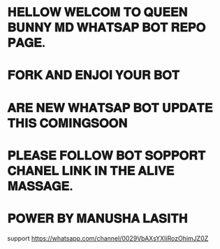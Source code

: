 # 𝐇𝐄𝐋𝐋𝐎𝐖 𝐖𝐄𝐋𝐂𝐎𝐌 𝐓𝐎 𝐐𝐔𝐄𝐄𝐍 𝐁𝐔𝐍𝐍𝐘 𝐌𝐃 𝐖𝐇𝐀𝐓𝐒𝐀𝐏 𝐁𝐎𝐓 𝐑𝐄𝐏𝐎 𝐏𝐀𝐆𝐄.

# 𝐅𝐎𝐑𝐊 𝐀𝐍𝐃 𝐄𝐍𝐉𝐎𝐈 𝐘𝐎𝐔𝐑 𝐁𝐎𝐓 

# 𝐀𝐑𝐄 𝐍𝐄𝐖 𝐖𝐇𝐀𝐓𝐒𝐀𝐏 𝐁𝐎𝐓 𝐔𝐏𝐃𝐀𝐓𝐄 𝐓𝐇𝐈𝐒 𝐂𝐎𝐌𝐈𝐍𝐆𝐒𝐎𝐎𝐍

# 𝐏𝐋𝐄𝐀𝐒𝐄 𝐅𝐎𝐋𝐋𝐎𝐖 𝐁𝐎𝐓 𝐒𝐎𝐏𝐏𝐎𝐑𝐓 𝐂𝐇𝐀𝐍𝐄𝐋 𝐋𝐈𝐍𝐊 𝐈𝐍 𝐓𝐇𝐄 𝐀𝐋𝐈𝐕𝐄 𝐌𝐀𝐒𝐒𝐀𝐆𝐄.

# 𝐏𝐎𝐖𝐄𝐑 𝐁𝐘 𝐌𝐀𝐍𝐔𝐒𝐇𝐀 𝐋𝐀𝐒𝐈𝐓𝐇


support https://whatsapp.com/channel/0029VbAXsYXIiRozOhimJZ0Z
